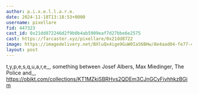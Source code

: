 ```yaml
---
author: p.i.x.e.l.l.a.r.e.
date: 2024-11-18T13:18:53+0000
username: pixellare
fid: 447323
cast_id: 0x21dd872246d2f9b0b4ab5909eaf7d27bbe6e2575
cast: https://farcaster.xyz/pixellare/0x21dd8722
image: https://imagedelivery.net/BXluQx4ige9GuW0Ia56BHw/8e4aad04-fe77-468d-8c66-0690458c7000/original
layout: post
---
```


t,y,p,e,s,q,u,a,r,e,,,
something between Josef Albers, Max Miedinger, The Police and,,,
https://objkt.com/collections/KT1MZkjSBRHvs2QDEm3CJnGCyFivhhkzBGim

<img src='https://imagedelivery.net/BXluQx4ige9GuW0Ia56BHw/8e4aad04-fe77-468d-8c66-0690458c7000/original' alt='' referrerpolicy='no-referrer'/>
